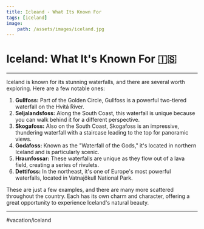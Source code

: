 ```yaml
---
title: Icleand - What Its Known For
tags: [iceland]
image: 
    path: /assets/images/iceland.jpg
---
```


# Iceland: What It's Known For 🇮🇸 
- - -
Iceland is known for its stunning waterfalls, and there are several worth exploring. Here are a few notable ones:

1. **Gullfoss:** Part of the Golden Circle, Gullfoss is a powerful two-tiered waterfall on the Hvítá River.
2. **Seljalandsfoss:** Along the South Coast, this waterfall is unique because you can walk behind it for a different perspective.
3. **Skogafoss:** Also on the South Coast, Skogafoss is an impressive, thundering waterfall with a staircase leading to the top for panoramic views.
4. **Godafoss:** Known as the "Waterfall of the Gods," it's located in northern Iceland and is particularly scenic.
5. **Hraunfossar:** These waterfalls are unique as they flow out of a lava field, creating a series of rivulets.
6. **Dettifoss:** In the northeast, it's one of Europe's most powerful waterfalls, located in Vatnajökull National Park.

These are just a few examples, and there are many more scattered throughout the country. Each has its own charm and character, offering a great opportunity to experience Iceland's natural beauty.
- - -
#vacation/iceland